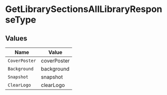 # GetLibrarySectionsAllLibraryResponseType


## Values

| Name          | Value         |
| ------------- | ------------- |
| `CoverPoster` | coverPoster   |
| `Background`  | background    |
| `Snapshot`    | snapshot      |
| `ClearLogo`   | clearLogo     |